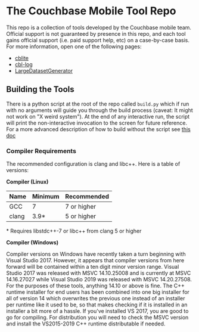 # The Couchbase Mobile Tool Repo

This repo is a collection of tools developed by the Couchbase mobile team.  Official support is not guaranteed by presence in this repo, and each tool gains official support (i.e. paid support help, etc) on a case-by-case basis.  For more information, open one of the following pages:

- [cblite](README.cblite.md)
- [cbl-log](README.cbl-log.md)
- [LargeDatasetGenerator](LargeDatasetGenerator/README.md)

## Building the Tools

There is a python script at the root of the repo called `build.py` which if run with no arguments will guide you through the build process (caveat: It might not work on "X weird system").  At the end of any interactive run, the script will print the non-interactive invocation to the screen for future reference.  For a more advanced description of how to build without the script see [this doc](BUILDING.md)

### Compiler Requirements

The recommended configuration is clang and libc++.  Here is a table of versions:

**Compiler (Linux)**

| Name  | Minimum | Recommended |
|-------|---------|-------------|
| GCC   | 7       | 7 or higher |
| clang | 3.9*    | 5 or higher |
\* Requires libstdc++-7 or libc++ from clang 5 or higher

**Compiler (Windows)**

Compiler versions on Windows have recently taken a turn beginning with Visual Studio 2017.  However, it appears that compiler versions from here forward will be contained within a ten digit minor version range.  Visual Studio 2017 was released with MSVC 14.10.25008 and is currently at MSVC 14.16.27027 while Visual Studio 2019 was released with MSVC 14.20.27508.  For the purposes of these tools, anything 14.10 or above is fine.  The C++ runtime installer for end users has been combined into one big installer for all of version 14 which overwrites the previous one instead of an installer per runtime like it used to be, so that makes checking if it is installed in an installer a bit more of a hassle.  If you've installed VS 2017, you are good to go for compiling.  For distribution you will need to check the MSVC version and install the VS2015-2019 C++ runtime distributable if needed.